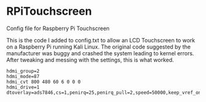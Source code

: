 # RPiTouchscreen
Config file for Raspberry Pi Touchscreen

This is the code I added to config.txt to allow an LCD Touchscreen to work on a Raspberry Pi running Kali Linux. The original code suggested by the manufacturer was buggy and crashed the system leading to kernel errors. After tweaking and messing with the settings, this is what worked.

```
hdmi_group=2
hdmi_mode=87
hdmi_cvt 800 480 60 6 0 0 0
hdmi_drive=1
dtoverlay=ads7846,cs=1,penirq=25,penirq_pull=2,speed=50000,keep_vref_on=0,swapxy=0,pmax=255,xohms=150,xmin=200,xmax=3900,ymin=200,ymax=3900
```
